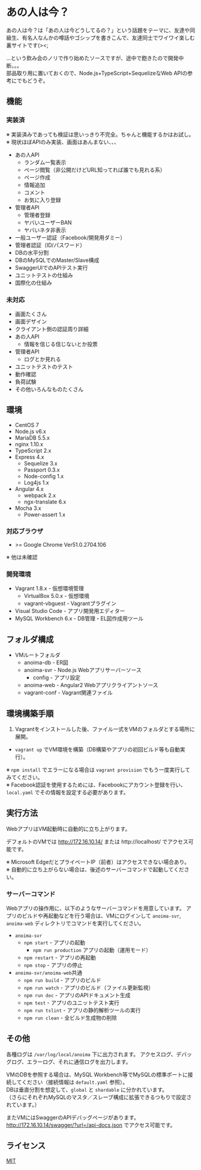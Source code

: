 # あの人は今？
あの人は今？は「あの人は今どうしてるの？」という話題をテーマに、友達や同級生、有名人なんかの噂話やゴシップを書きこんで、友達同士でワイワイ楽しむ裏サイトです(><;

…という飲み会のノリで作り始めたソースですが、途中で飽きたので開発中断。。。  
部品取り用に置いておくので、Node.js+TypeScript+SequelizeなWeb APIの参考にでもどうぞ。

## 機能
### 実装済
※ 実装済みであっても検証は思いっきり不完全。ちゃんと機能するかはお試し。  
※ 現状ほぼAPIのみ実装、画面はあんまない、、、

* あの人API
    * ランダム一覧表示
    * ページ閲覧（非公開だけどURL知ってれば誰でも見れる系）
    * ページ作成
    * 情報追加
    * コメント
    * お気に入り登録
* 管理者API
    * 管理者登録
    * ヤバいユーザーBAN
    * ヤバいネタ非表示
* 一般ユーザー認証（Facebook/開発用ダミー）
* 管理者認証（ID/パスワード）
* DBの水平分割
* DBのMySQLでのMaster/Slave構成
* SwaggerUIでのAPIテスト実行
* ユニットテストの仕組み
* 国際化の仕組み

### 未対応
* 画面たくさん
* 画面デザイン
* クライアント側の認証周り詳細
* あの人API
    * 情報を信じる信じないとか投票
* 管理者API
    * ログとか見れる
* ユニットテストのテスト
* 動作確認
* 負荷試験
* その他いろんなものたくさん

## 環境
* CentOS 7
* Node.js v6.x
* MariaDB 5.5.x
* nginx 1.10.x
* TypeScript 2.x
* Express 4.x
    * Sequelize 3.x
    * Passport 0.3.x
    * Node-config 1.x
    * Log4js 1.x
* Angular 4.x
    * webpack 2.x
    * ngx-translate 6.x
* Mocha 3.x
    * Power-assert 1.x

### 対応ブラウザ
* &gt;= Google Chrome Ver51.0.2704.106

※ 他は未確認

### 開発環境
* Vagrant 1.8.x - 仮想環境管理
    * VirtualBox 5.0.x - 仮想環境
    * vagrant-vbguest - Vagrantプラグイン
* Visual Studio Code - アプリ開発用エディター
* MySQL Workbench 6.x - DB管理・EL図作成用ツール

## フォルダ構成
* VMルートフォルダ
    * anoima-db - ER図
    * anoima-svr - Node.js Webアプリサーバーソース
        * config - アプリ設定
    * anoima-web - Angular2 Webアプリクライアントソース
    * vagrant-conf - Vagrant関連ファイル

## 環境構築手順
1. Vagrantをインストールした後、ファイル一式をVMのフォルダとする場所に展開。
* `vagrant up` でVM環境を構築（DB構築やアプリの初回ビルド等も自動実行）。

※ `npm install` でエラーになる場合は `vagrant provision` でもう一度実行してみてください。  
※ Facebook認証を使用するためには、Facebookにアカウント登録を行い、`local.yaml` でその情報を設定する必要があります。

## 実行方法
WebアプリはVM起動時に自動的に立ち上がります。

デフォルトのVMでは http://172.16.10.14/ または http://localhost/ でアクセス可能です。

※ Microsoft EdgeだとプライベートIP（前者）はアクセスできない場合あり。  
※ 自動的に立ち上がらない場合は、後述のサーバーコマンドで起動してください。

### サーバーコマンド
Webアプリの操作用に、以下のようなサーバーコマンドを用意しています。
アプリのビルドや再起動などを行う場合は、VMにログインして `anoima-svr`, `anoima-web` ディレクトリでコマンドを実行してください。

* `anoima-svr`
    * `npm start` - アプリの起動
        * `npm run production` アプリの起動（運用モード）
    * `npm restart` - アプリの再起動
    * `npm stop` - アプリの停止
* `anoima-svr/anoima-web`共通
    * `npm run build` - アプリのビルド
    * `npm run watch` - アプリのビルド（ファイル更新監視）
    * `npm run doc` - アプリのAPIドキュメント生成
    * `npm test` - アプリのユニットテスト実行
    * `npm run tslint` - アプリの静的解析ツールの実行
    * `npm run clean` - 全ビルド生成物の削除

## その他
各種ログは `/var/log/local/anoima` 下に出力されます。
アクセスログ、デバッグログ、エラーログ、それに通信ログを出力します。

VMのDBを参照する場合は、MySQL Workbench等でMySQLの標準ポートに接続してください（接続情報は `default.yaml` 参照）。  
DBは垂直分割を想定して、`global` と `shardable` に分かれています。  
（さらにそれぞれMySQLのマスタ／スレーブ構成に拡張できるつもりで設定されています。）

またVMにはSwaggerのAPIデバッグページがあります。http://172.16.10.14/swagger/?url=/api-docs.json でアクセス可能です。

## ライセンス
[MIT](https://github.com/ktanakaj/anoima/blob/master/LICENSE)
